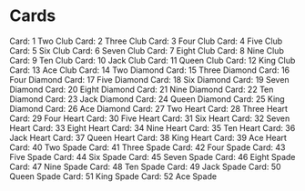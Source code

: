 # Cards

Card: 1 Two Club
Card: 2 Three Club
Card: 3 Four Club
Card: 4 Five Club
Card: 5 Six Club
Card: 6 Seven Club
Card: 7 Eight Club
Card: 8 Nine Club
Card: 9 Ten Club
Card: 10 Jack Club
Card: 11 Queen Club
Card: 12 King Club
Card: 13 Ace Club
Card: 14 Two Diamond
Card: 15 Three Diamond
Card: 16 Four Diamond
Card: 17 Five Diamond
Card: 18 Six Diamond
Card: 19 Seven Diamond
Card: 20 Eight Diamond
Card: 21 Nine Diamond
Card: 22 Ten Diamond
Card: 23 Jack Diamond
Card: 24 Queen Diamond
Card: 25 King Diamond
Card: 26 Ace Diamond
Card: 27 Two Heart
Card: 28 Three Heart
Card: 29 Four Heart
Card: 30 Five Heart
Card: 31 Six Heart
Card: 32 Seven Heart
Card: 33 Eight Heart
Card: 34 Nine Heart
Card: 35 Ten Heart
Card: 36 Jack Heart
Card: 37 Queen Heart
Card: 38 King Heart
Card: 39 Ace Heart
Card: 40 Two Spade
Card: 41 Three Spade
Card: 42 Four Spade
Card: 43 Five Spade
Card: 44 Six Spade
Card: 45 Seven Spade
Card: 46 Eight Spade
Card: 47 Nine Spade
Card: 48 Ten Spade
Card: 49 Jack Spade
Card: 50 Queen Spade
Card: 51 King Spade
Card: 52 Ace Spade
